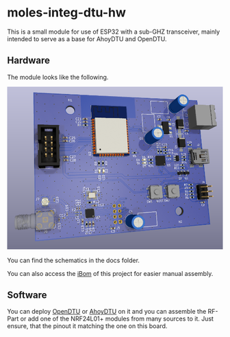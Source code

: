 # moles-integ-dtu-hw

This is a small module for use of ESP32 with a sub-GHZ transceiver, mainly intended to serve as a base for AhoyDTU and OpenDTU.

## Hardware

The module looks like the following.

![image](img/3drender.png)

You can find the schematics in the docs folder.

You can also access the [iBom](https://htmlpreview.github.io/?https://github.com/the78mole/moles-integ-dtu-hw/blob/main/docs/ibom.html) of this project for easier manual assembly.

## Software

You can deploy [OpenDTU](https://github.com/tbnobody/OpenDTU) or [AhoyDTU](https://github.com/lumapu/ahoy/) on it and you can assemble the RF-Part or add one of the NRF24L01+ modules from many sources to it. Just ensure, that the pinout it matching the one on this board.
